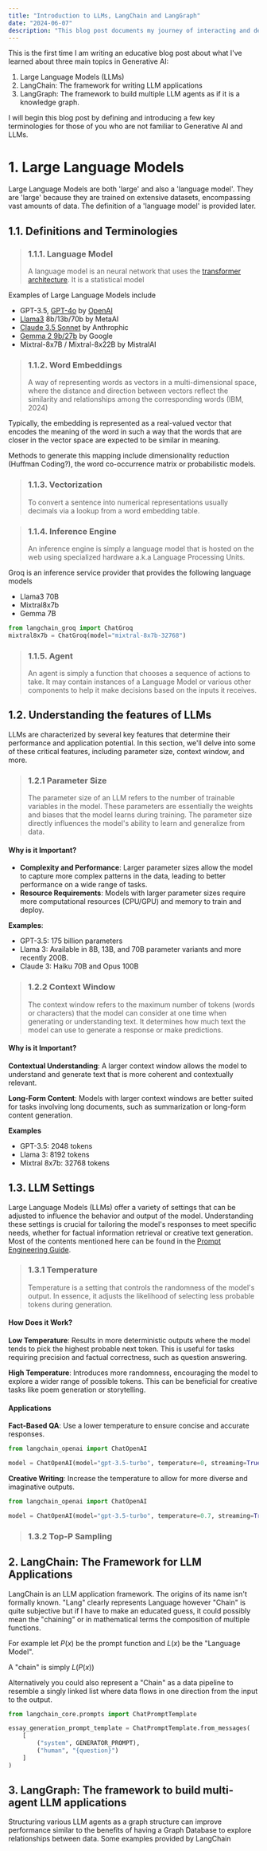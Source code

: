 ```yaml
---
title: "Introduction to LLMs, LangChain and LangGraph"
date: "2024-06-07"
description: "This blog post documents my journey of interacting and developing LLM pipelines."
---
```


This is the first time I am writing an educative blog post about what I've learned about three main topics in Generative AI:
1. Large Language Models (LLMs)
2. LangChain: The framework for writing LLM applications
3. LangGraph: The framework to build multiple LLM agents as if it is a knowledge graph.

I will begin this blog post by defining and introducing a few key terminologies for those of you who are not familiar to Generative AI and LLMs.

# 1. Large Language Models
Large Language Models are both 'large' and also a 'language model'. They are 'large' because they are trained on extensive datasets, encompassing vast amounts of data. The definition of a 'language model' is provided later.

## 1.1. Definitions and Terminologies

> ### 1.1.1. Language Model
> A language model is an neural network that uses the [transformer architecture](https://en.wikipedia.org/wiki/Transformer_(deep_learning_architecture)). It is a statistical model

Examples of Large Language Models include 
- GPT-3.5, [GPT-4o](https://openai.com/index/hello-gpt-4o/) by [OpenAI](https://platform.openai.com/docs/models)
- [Llama3](https://llama.meta.com/llama3/) 8b/13b/70b by MetaAI
- [Claude 3.5 Sonnet](https://www.anthropic.com/news/claude-3-5-sonnet) by Anthrophic
- [Gemma 2 9b/27b](https://blog.google/technology/developers/google-gemma-2/) by Google
- Mixtral-8x7B / Mixtral-8x22B by MistralAI

> ### 1.1.2. Word Embeddings
> A way of representing words as vectors in a multi-dimensional space, where the distance and direction between vectors reflect the similarity and relationships among the corresponding words (IBM, 2024)

Typically, the embedding is represented as a real-valued vector that encodes the meaning of the word in such a way that the words that are closer in the vector space are expected to be similar in meaning.

Methods to generate this mapping include dimensionality reduction (Huffman Coding?), the word co-occurrence matrix or probabilistic models.

> ### 1.1.3. Vectorization  
> To convert a sentence into numerical representations usually decimals via a lookup from a word embedding table.

> ### 1.1.4. Inference Engine
> An inference engine is simply a language model that is hosted on the web using specialized hardware a.k.a Language Processing Units.

Groq is an inference service provider that provides the following language models
- Llama3 70B
- Mixtral8x7b
- Gemma 7B

```python
from langchain_groq import ChatGroq
mixtral8x7b = ChatGroq(model="mixtral-8x7b-32768")
```

> ### 1.1.5. Agent
> An agent is simply a function that chooses a sequence of actions to take. It may contain instances of a Language Model or various other components to help it make decisions based on the inputs it receives.


## 1.2. Understanding the features of LLMs
LLMs are characterized by several key features that determine their performance and application potential. In this section, we'll delve into some of these critical features, including parameter size, context window, and more.

> ### 1.2.1 Parameter Size
> The parameter size of an LLM refers to the number of trainable variables in the model. These parameters are essentially the weights and biases that the model learns during training. The parameter size directly influences the model's ability to learn and generalize from data.

#### Why is it Important?
- **Complexity and Performance**: Larger parameter sizes allow the model to capture more complex patterns in the data, leading to better performance on a wide range of tasks.
- **Resource Requirements**: Models with larger parameter sizes require more computational resources (CPU/GPU) and memory to train and deploy.

**Examples**:
- GPT-3.5: 175 billion parameters
- Llama 3: Available in 8B, 13B, and 70B parameter variants and more recently 200B.
- Claude 3: Haiku 70B and Opus 100B

> ### 1.2.2 Context Window
> The context window refers to the maximum number of tokens (words or characters) that the model can consider at one time when generating or understanding text. It determines how much text the model can use to generate a response or make predictions.

#### Why is it Important?
**Contextual Understanding**: A larger context window allows the model to understand and generate text that is more coherent and contextually relevant.

**Long-Form Content**: Models with larger context windows are better suited for tasks involving long documents, such as summarization or long-form content generation.

**Examples**
- GPT-3.5: 2048 tokens
- Llama 3: 8192 tokens
- Mixtral 8x7b: 32768 tokens


## 1.3. LLM Settings
Large Language Models (LLMs) offer a variety of settings that can be adjusted to influence the behavior and output of the model. Understanding these settings is crucial for tailoring the model's responses to meet specific needs, whether for factual information retrieval or creative text generation. Most of the contents mentioned here can be found in the [Prompt Engineering Guide](https://www.promptingguide.ai/introduction/settings).

> ### 1.3.1 Temperature 
> Temperature is a setting that controls the randomness of the model's output. In essence, it adjusts the likelihood of selecting less probable tokens during generation.

#### How Does it Work?
**Low Temperature**: Results in more deterministic outputs where the model tends to pick the highest probable next token. This is useful for tasks requiring precision and factual correctness, such as question answering.

**High Temperature**: Introduces more randomness, encouraging the model to explore a wider range of possible tokens. This can be beneficial for creative tasks like poem generation or storytelling.

#### Applications
**Fact-Based QA**: Use a lower temperature to ensure concise and accurate responses.
```python
from langchain_openai import ChatOpenAI

model = ChatOpenAI(model="gpt-3.5-turbo", temperature=0, streaming=True)
```

**Creative Writing**: Increase the temperature to allow for more diverse and imaginative outputs.
```python
from langchain_openai import ChatOpenAI

model = ChatOpenAI(model="gpt-3.5-turbo", temperature=0.7, streaming=True)
```

> ### 1.3.2 Top-P Sampling 

## 2. LangChain: The Framework for LLM Applications
LangChain is an LLM application framework. The origins of its name isn't formally known. "Lang" clearly represents Language however "Chain" is quite subjective but if I have to make an educated guess, it could possibly mean the "chaining" or in mathematical terms the composition of multiple functions. 

For example let $P(x)$ be the prompt function and $L(x)$ be the "Language Model". 

A "chain" is simply  $L(P(x))$ 

Alternatively you could also represent a "Chain" as a data pipeline to resemble a singly linked list where data flows in one direction from the input to the output.

```python
from langchain_core.prompts import ChatPromptTemplate

essay_generation_prompt_template = ChatPromptTemplate.from_messages(
    [
        ("system", GENERATOR_PROMPT),
        ("human", "{question}")
    ]
)
```

## 3. LangGraph: The framework to build multi-agent LLM applications
Structuring various LLM agents as a graph structure can improve performance similar to the benefits of having a Graph Database to explore relationships between data. Some examples provided by LangChain